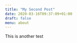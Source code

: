 ```yaml
---
title: "My Second Post"
date: 2020-03-16T09:37:09+01:00
draft: false
menu: about
---
```

This is another test
